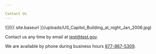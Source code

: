 ```yaml
---

Contact Us
---
```

 ![]({{ site.baseurl }}/uploads/US_Capitol_Building_at_night_Jan_2006.jpg)

Contact us any time by email at [test@test.gov](mailto:test@test.gov).

We are available by phone during business hours [877-867-5309](tel:877-867-5309).